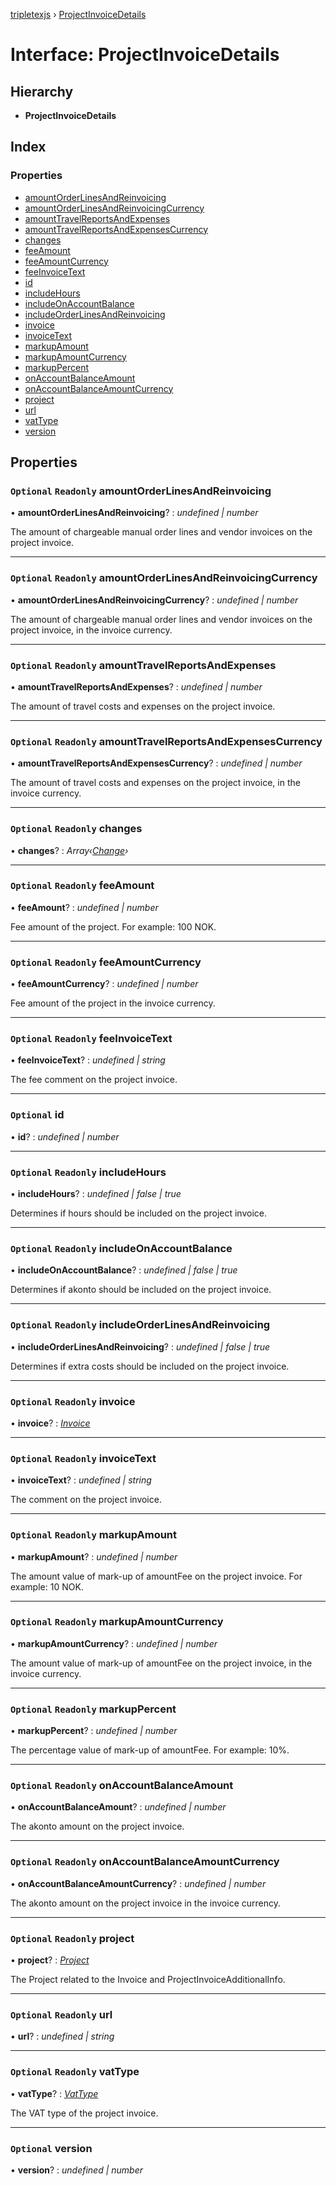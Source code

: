 [tripletexjs](../README.md) › [ProjectInvoiceDetails](projectinvoicedetails.md)

# Interface: ProjectInvoiceDetails

## Hierarchy

* **ProjectInvoiceDetails**

## Index

### Properties

* [amountOrderLinesAndReinvoicing](projectinvoicedetails.md#optional-readonly-amountorderlinesandreinvoicing)
* [amountOrderLinesAndReinvoicingCurrency](projectinvoicedetails.md#optional-readonly-amountorderlinesandreinvoicingcurrency)
* [amountTravelReportsAndExpenses](projectinvoicedetails.md#optional-readonly-amounttravelreportsandexpenses)
* [amountTravelReportsAndExpensesCurrency](projectinvoicedetails.md#optional-readonly-amounttravelreportsandexpensescurrency)
* [changes](projectinvoicedetails.md#optional-readonly-changes)
* [feeAmount](projectinvoicedetails.md#optional-readonly-feeamount)
* [feeAmountCurrency](projectinvoicedetails.md#optional-readonly-feeamountcurrency)
* [feeInvoiceText](projectinvoicedetails.md#optional-readonly-feeinvoicetext)
* [id](projectinvoicedetails.md#optional-id)
* [includeHours](projectinvoicedetails.md#optional-readonly-includehours)
* [includeOnAccountBalance](projectinvoicedetails.md#optional-readonly-includeonaccountbalance)
* [includeOrderLinesAndReinvoicing](projectinvoicedetails.md#optional-readonly-includeorderlinesandreinvoicing)
* [invoice](projectinvoicedetails.md#optional-readonly-invoice)
* [invoiceText](projectinvoicedetails.md#optional-readonly-invoicetext)
* [markupAmount](projectinvoicedetails.md#optional-readonly-markupamount)
* [markupAmountCurrency](projectinvoicedetails.md#optional-readonly-markupamountcurrency)
* [markupPercent](projectinvoicedetails.md#optional-readonly-markuppercent)
* [onAccountBalanceAmount](projectinvoicedetails.md#optional-readonly-onaccountbalanceamount)
* [onAccountBalanceAmountCurrency](projectinvoicedetails.md#optional-readonly-onaccountbalanceamountcurrency)
* [project](projectinvoicedetails.md#optional-readonly-project)
* [url](projectinvoicedetails.md#optional-readonly-url)
* [vatType](projectinvoicedetails.md#optional-readonly-vattype)
* [version](projectinvoicedetails.md#optional-version)

## Properties

### `Optional` `Readonly` amountOrderLinesAndReinvoicing

• **amountOrderLinesAndReinvoicing**? : *undefined | number*

The amount of chargeable manual order lines and vendor invoices on the project invoice.

___

### `Optional` `Readonly` amountOrderLinesAndReinvoicingCurrency

• **amountOrderLinesAndReinvoicingCurrency**? : *undefined | number*

The amount of chargeable manual order lines and vendor invoices on the project invoice, in the invoice currency.

___

### `Optional` `Readonly` amountTravelReportsAndExpenses

• **amountTravelReportsAndExpenses**? : *undefined | number*

The amount of travel costs and expenses on the project invoice.

___

### `Optional` `Readonly` amountTravelReportsAndExpensesCurrency

• **amountTravelReportsAndExpensesCurrency**? : *undefined | number*

The amount of travel costs and expenses on the project invoice, in the invoice currency.

___

### `Optional` `Readonly` changes

• **changes**? : *Array‹[Change](../modules/change.md)›*

___

### `Optional` `Readonly` feeAmount

• **feeAmount**? : *undefined | number*

Fee amount of the project. For example: 100 NOK.

___

### `Optional` `Readonly` feeAmountCurrency

• **feeAmountCurrency**? : *undefined | number*

Fee amount of the project in the invoice currency.

___

### `Optional` `Readonly` feeInvoiceText

• **feeInvoiceText**? : *undefined | string*

The fee comment on the project invoice.

___

### `Optional` id

• **id**? : *undefined | number*

___

### `Optional` `Readonly` includeHours

• **includeHours**? : *undefined | false | true*

Determines if hours should be included on the project invoice.

___

### `Optional` `Readonly` includeOnAccountBalance

• **includeOnAccountBalance**? : *undefined | false | true*

Determines if akonto should be included on the project invoice.

___

### `Optional` `Readonly` includeOrderLinesAndReinvoicing

• **includeOrderLinesAndReinvoicing**? : *undefined | false | true*

Determines if extra costs should be included on the project invoice.

___

### `Optional` `Readonly` invoice

• **invoice**? : *[Invoice](../modules/invoice.md)*

___

### `Optional` `Readonly` invoiceText

• **invoiceText**? : *undefined | string*

The comment on the project invoice.

___

### `Optional` `Readonly` markupAmount

• **markupAmount**? : *undefined | number*

The amount value of mark-up of amountFee on the project invoice. For example: 10 NOK.

___

### `Optional` `Readonly` markupAmountCurrency

• **markupAmountCurrency**? : *undefined | number*

The amount value of mark-up of amountFee on the project invoice, in the invoice currency.

___

### `Optional` `Readonly` markupPercent

• **markupPercent**? : *undefined | number*

The percentage value of mark-up of amountFee. For example: 10%.

___

### `Optional` `Readonly` onAccountBalanceAmount

• **onAccountBalanceAmount**? : *undefined | number*

The akonto amount on the project invoice.

___

### `Optional` `Readonly` onAccountBalanceAmountCurrency

• **onAccountBalanceAmountCurrency**? : *undefined | number*

The akonto amount on the project invoice in the invoice currency.

___

### `Optional` `Readonly` project

• **project**? : *[Project](../modules/project.md)*

The Project related to the Invoice and ProjectInvoiceAdditionalInfo.

___

### `Optional` `Readonly` url

• **url**? : *undefined | string*

___

### `Optional` `Readonly` vatType

• **vatType**? : *[VatType](vattype.md)*

The VAT type of the project invoice.

___

### `Optional` version

• **version**? : *undefined | number*

